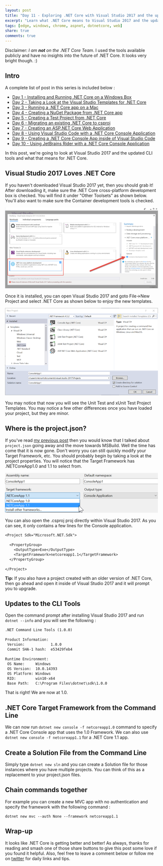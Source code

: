 ```yaml
---
layout: post
title: "Day 11 - Exploring .NET Core with Visual Studio 2017 and the updated CLI Tools"
excerpt: "Learn what .NET Core means to Visual Studio 2017 and the updated CLI tools"
tags: [edge, windows, chrome, aspnet, dotnetcore, web]
share: true
comments: true
---
```


Disclaimer: *I am **not** on the .NET Core Team*. I used the tools available publicly and have no insights into the future of .NET Core. It looks very bright though. :)

## Intro

A complete list of post in this series is included below :

* [Day 1 - Installing and Running .NET Core on a Windows Box](http://michaelcrump.net/getting-started-with-aspnetcore/)
* [Day 2 - Taking a Look at the Visual Studio Templates for .NET Core](http://michaelcrump.net/part2-aspnetcore/)
* [Day 3 - Running a .NET Core app on a Mac](http://michaelcrump.net/part3-aspnetcore/)
* [Day 4 - Creating a NuGet Package from .NET Core app](http://michaelcrump.net/part4-aspnetcore/)
* [Day 5 - Creating a Test Project from .NET Core](http://michaelcrump.net/part5-aspnetcore/)
* [Day 6 - Migrating an existing .NET Core to csproj](http://michaelcrump.net/part6-aspnetcore/)
* [Day 7 - Creating an ASP.NET Core Web Application](http://michaelcrump.net/part7-aspnetcore/)
* [Day 8 - Using Visual Studio Code with a .NET Core Console Application](http://michaelcrump.net/part8-aspnetcore/)
* [Day 9 - Creating a .NET Core Console App inside of Visual Studio Code](http://michaelcrump.net/part9-aspnetcore/)
* [Day 10 - Using JetBrains Rider with a .NET Core Console Application](http://michaelcrump.net/part10-aspnetcore/)

In this post, we're going to look at Visual Studio 2017 and the updated CLI tools and what that means for .NET Core.

## Visual Studio 2017 Loves .NET Core

If you haven't downloaded Visual Studio 2017 yet, then you should grab it! After downloading it, make sure the .NET Core cross-platform development box is checked. You will find it under "Other Toolsets" as shown below. You'll also want to make sure the Container development tools is checked.

![image](/files/netcorevs17.png)

Once it is installed, you can open Visual Studio 2017 and goto File->New Project and select .NET Core as shown below to enjoy the new templates. 

![image](/files/vs17newtemplatescore.png)

You may notice that now you will see the Unit Test and xUnit Test Project Templates. You may notice a few other differences once you have loaded your project, but they are minor. 

## Where is the project.json? 

If you've read [my previous post](http://michaelcrump.net/part6-aspnetcore/) then you would know that I talked about `project.json` going away and the move towards MSBuild. Well the time has come that it is now gone. Don't worry you can still quickly modify your Target Framework, etc. You should probably begin by taking a look at the project properties. You will notice that the Target Framework has .NETCoreApp1.0 and 1.1 to select from. 

![image](/files/targetframeworkvs17.png)

You can also open the .csproj proj directly within Visual Studio 2017. As you can see, it only contains a few lines for the Console application. 

	<Project Sdk="Microsoft.NET.Sdk">
	
	  <PropertyGroup>
	    <OutputType>Exe</OutputType>
	    <TargetFramework>netcoreapp1.1</TargetFramework>
	  </PropertyGroup>
	
	</Project>

**Tip:** If you also have a project created with an older version of .NET Core, then go ahead and open it inside of Visual Studio 2017 and it will prompt you to upgrade.


## Updates to the CLI Tools

Open the command prompt after installing Visual Studio 2017 and run `dotnet --info` and you will see the following : 

	.NET Command Line Tools (1.0.0)
	
	Product Information:
	 Version:            1.0.0
	 Commit SHA-1 hash:  e53429feb4
	
	Runtime Environment:
	 OS Name:     Windows
	 OS Version:  10.0.14393
	 OS Platform: Windows
	 RID:         win10-x64
	 Base Path:   C:\Program Files\dotnet\sdk\1.0.0

That is right! We are now at 1.0. 

## .NET Core Target Framework from the Command Line

We can now run `dotnet new console -f netcoreapp1.0` command to specify a .NET Core Console app that uses the 1.0 Framework. We can also use `dotnet new console -f netcoreapp1.1` for a .NET Core 1.1 app. 

## Create a Solution File from the Command Line

Simply type `dotnet new sln` and you can create a Solution file for those instances where you have multiple projects. You can think of this as a replacement to your project.json files. 

## Chain commands together

For example you can create a new MVC app with no authentication and specify the framework with the following command : 

	dotnet new mvc --auth None --framework netcoreapp1.1


## Wrap-up

It looks like .NET Core is getting better and better! As always, thanks for reading and smash one of those share buttons to give this post some love if you found it helpful. Also, feel free to leave a comment below or follow me on [twitter](http://twitter.com/mbcrump) for daily links and tips. 